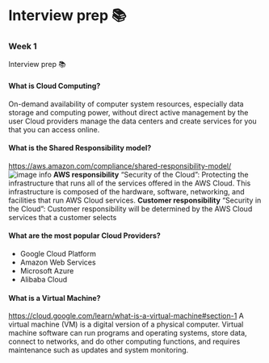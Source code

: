 # Interview prep 📚

### Week 1
Interview prep 📚

#### What is Cloud Computing?
On-demand availability of computer system resources, especially data storage and computing power, without direct active management by the user
Cloud providers manage the data centers and create services for you that you can access online.

#### What is the Shared Responsibility model?
https://aws.amazon.com/compliance/shared-responsibility-model/
![image info](https://d1.awsstatic.com/security-center/Shared_Responsibility_Model_V2.59d1eccec334b366627e9295b304202faf7b899b.jpg)
**AWS responsibility** “Security of the Cloud”: Protecting the infrastructure that runs all of the services offered in the AWS Cloud. This infrastructure is composed of the hardware, software, networking, and facilities that run AWS Cloud services.
**Customer responsibility** “Security in the Cloud”: Customer responsibility will be determined by the AWS Cloud services that a customer selects


#### What are the most popular Cloud Providers?
* Google Cloud Platform
* Amazon Web Services
* Microsoft Azure
* Alibaba Cloud

#### What is a Virtual Machine?
https://cloud.google.com/learn/what-is-a-virtual-machine#section-1
A virtual machine (VM) is a digital version of a physical computer. Virtual machine software can run programs and operating systems, store data, connect to networks, and do other computing functions, and requires maintenance such as updates and system monitoring. 
